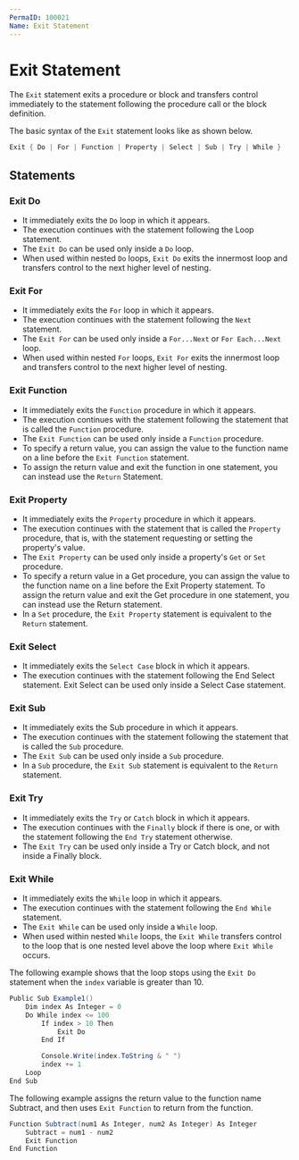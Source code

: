 ```yaml
---
PermaID: 100021
Name: Exit Statement
---
```


# Exit Statement

The `Exit` statement exits a procedure or block and transfers control immediately to the statement following the procedure call or the block definition.

The basic syntax of the `Exit` statement looks like as shown below.

```csharp
Exit { Do | For | Function | Property | Select | Sub | Try | While }
```

## Statements

### Exit Do

 - It immediately exits the `Do` loop in which it appears. 
 - The execution continues with the statement following the Loop statement. 
 - The `Exit Do` can be used only inside a `Do` loop. 
 - When used within nested `Do` loops, `Exit Do` exits the innermost loop and transfers control to the next higher level of nesting.

### Exit For

 - It immediately exits the `For` loop in which it appears.
 - The execution continues with the statement following the `Next` statement. 
 - The `Exit For` can be used only inside a `For...Next` or `For Each...Next` loop. 
 - When used within nested `For` loops, `Exit For` exits the innermost loop and transfers control to the next higher level of nesting.

### Exit Function

 - It immediately exits the `Function` procedure in which it appears. 
 - The execution continues with the statement following the statement that is called the `Function` procedure. 
 - The `Exit Function` can be used only inside a `Function` procedure.
 - To specify a return value, you can assign the value to the function name on a line before the `Exit Function` statement. 
 - To assign the return value and exit the function in one statement, you can instead use the `Return` Statement.

### Exit Property

 - It immediately exits the `Property` procedure in which it appears. 
 - The execution continues with the statement that is called the `Property` procedure, that is, with the statement requesting or setting the property's value. 
 - The `Exit Property` can be used only inside a property's `Get` or `Set` procedure.
 - To specify a return value in a Get procedure, you can assign the value to the function name on a line before the Exit Property statement. To assign the return value and exit the Get procedure in one statement, you can instead use the Return statement.
 - In a `Set` procedure, the `Exit Property` statement is equivalent to the `Return` statement.

### Exit Select

 - It immediately exits the `Select Case` block in which it appears. 
 - The execution continues with the statement following the End Select statement. Exit Select can be used only inside a Select Case statement.

### Exit Sub

 - It immediately exits the Sub procedure in which it appears. 
 - The execution continues with the statement following the statement that is called the `Sub` procedure. 
 - The `Exit Sub` can be used only inside a `Sub` procedure.
 - In a `Sub` procedure, the `Exit Sub` statement is equivalent to the `Return` statement.

### Exit Try

 - It immediately exits the `Try` or `Catch` block in which it appears. 
 - The execution continues with the `Finally` block if there is one, or with the statement following the `End Try` statement otherwise. 
 - The `Exit Try` can be used only inside a Try or Catch block, and not inside a Finally block.

### Exit While

 - It immediately exits the `While` loop in which it appears. 
 - The execution continues with the statement following the `End While` statement. 
 - The `Exit While` can be used only inside a `While` loop. 
 - When used within nested `While` loops, the `Exit While` transfers control to the loop that is one nested level above the loop where `Exit While` occurs.

The following example shows that the loop stops using the `Exit Do` statement when the `index` variable is greater than 10. 

```csharp
Public Sub Example1()
    Dim index As Integer = 0
    Do While index <= 100
        If index > 10 Then
            Exit Do
        End If

        Console.Write(index.ToString & " ")
        index += 1
    Loop
End Sub
```

The following example assigns the return value to the function name Subtract, and then uses `Exit Function` to return from the function.

```csharp
Function Subtract(num1 As Integer, num2 As Integer) As Integer
    Subtract = num1 - num2
    Exit Function
End Function
```
